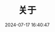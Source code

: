 ---
title: 关于
date: 2024-07-17 16:40:47
aside: false
top_img: false
background: "#f8f9fe"
comments: false
type: "about"
---